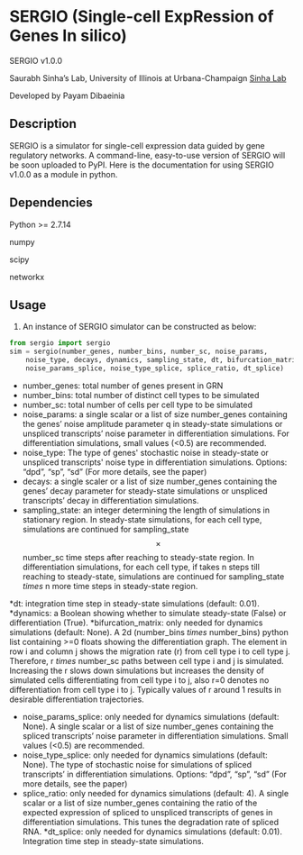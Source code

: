 # SERGIO (Single-cell ExpRession of Genes In silico)
SERGIO v1.0.0

Saurabh Sinha’s Lab, University of Illinois at Urbana-Champaign [Sinha Lab](https://www.sinhalab.net/sinha-s-home)

Developed by Payam Dibaeinia

## Description
SERGIO is a simulator for single-cell expression data guided by gene regulatory networks. A command-line, easy-to-use version of SERGIO will be soon uploaded to PyPI. Here is the documentation for using SERGIO v1.0.0 as a module in python.

## Dependencies
Python >= 2.7.14

numpy

scipy

networkx


## Usage
1. An instance of SERGIO simulator can be constructed as below:

```python
from sergio import sergio
sim = sergio(number_genes, number_bins, number_sc, noise_params,
    noise_type, decays, dynamics, sampling_state, dt, bifurcation_matrix, 
    noise_params_splice, noise_type_splice, splice_ratio, dt_splice)
```

* number_genes: total number of genes present in GRN
* number_bins: total number of distinct cell types to be simulated
* number_sc: total number of cells per cell type to be simulated
* noise_params: a single scalar or a list of size number_genes containing the genes’ noise amplitude parameter q in steady-state simulations or unspliced transcripts’ noise parameter in differentiation simulations. For differentiation simulations, small values (<0.5) are recommended.
* noise_type: The type of genes' stochastic noise in steady-state or unspliced transcripts' noise type in differentiation simulations. Options: “dpd”, “sp”, “sd” (For more details, see the paper)
* decays: a single scaler or a list of size number_genes containing the genes’ decay parameter for steady-state simulations or unspliced transcripts’ decay in differentiation simulations.
* sampling_state: an integer determining the length of simulations in stationary region. In steady-state simulations, for each cell type, simulations are continued for sampling_state $$\times$$ number_sc time steps after reaching to steady-state region. In differentiation simulations, for each cell type, if takes n steps till reaching to steady-state, simulations are continued for sampling_state $times$ n more time steps in steady-state region. 

*dt: integration time step in steady-state simulations (default: 0.01).
*dynamics: a Boolean showing whether to simulate steady-state (False) or differentiation (True).
*bifurcation_matrix: only needed for dynamics simulations (default: None). A 2d (number_bins $times$ number_bins) python list containing >=0 floats showing the differentiation graph. The element in row i and column j shows the migration rate (r) from cell type i to cell type j. Therefore, r $times$ number_sc paths between cell type i and j is simulated. Increasing the r slows down simulations but increases the density of simulated cells differentiating from cell type i to j, also r=0 denotes no differentiation from cell type i to j. Typically values of r around 1 results in desirable differentiation trajectories.
* noise_params_splice: only needed for dynamics simulations (default: None). A single scalar or a list of size number_genes containing the spliced transcripts’ noise parameter in differentiation simulations. Small values (<0.5) are recommended.
* noise_type_splice: only needed for dynamics simulations (default: None). The type of stochastic noise for simulations of spliced transcripts’ in differentiation simulations. Options: “dpd”, “sp”, “sd” (For more details, see the paper)
* splice_ratio: only needed for dynamics simulations (default: 4). A single scalar or a list of size number_genes containing the ratio of the expected expression of spliced to unspliced transcripts of genes in differentiation simulations. This tunes the degradation rate of spliced RNA.
*dt_splice: only needed for dynamics simulations (default: 0.01). Integration time step in steady-state simulations.
